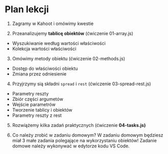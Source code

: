 # Plan lekcji

1. Zagramy w Kahoot і omówimy kwestie

2. Przeanalizujemy **tablicę obiektów** (ćwiczenie 01-array.js)

- Wyszukiwanie według wartości właściwości
- Kolekcja wartości właściwości

3. Omówimy metody obiektu (ćwiczenie 02-methods.js)

- Dostęp do właściwości obiektu
- Zmiana przez odniesienie

4. Przyjrzymy sią składni `spread` і `rest` (ćwiczenie 03-spread-rest.js)

- Parametry reszty
- Zbiór części argumetów
- Wejście parametrów
- Tworzenie tablicy i obiektów
- Parametry reszty z rest

5. Rozwiążemy kilka zadań praktycznych (ćwiczenie **04-tasks.js)**

6. Co należy zrobić w zadaniu domowym? W zadaniu domowym będziesz miał 3 małe zadania polegające na wykorzystaniu obiektów! Zadanie domowe należy wykonywać w edytorze kodu VS Code.

